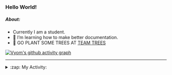 ### Hello World!

##### About:
- Currently I am a student.
- 🌱 I’m learning how to make better documentation.
- 🌱 GO PLANT SOME TREES AT [TEAM TREES](https://teamtrees.org/)

[![Vyom's github activity graph](https://activity-graph.herokuapp.com/graph?username=Vyvy-vi)](https://github.com/ashutosh00710/github-readme-activity-graph)

---
<details>
  <summary>:zap: My Activity:</summary>
  
<!--START_SECTION:waka-->
![Code Time](http://img.shields.io/badge/Code%20Time-984%20hrs%2016%20mins-blue)

**I'm a Night 🦉** 

```text
🌞 Morning    96 commits     ███░░░░░░░░░░░░░░░░░░░░░░   13.48% 
🌆 Daytime    174 commits    ██████░░░░░░░░░░░░░░░░░░░   24.44% 
🌃 Evening    234 commits    ████████░░░░░░░░░░░░░░░░░   32.87% 
🌙 Night      208 commits    ███████░░░░░░░░░░░░░░░░░░   29.21%

```
📅 **I'm Most Productive on Tuesday** 

```text
Monday       102 commits    ███░░░░░░░░░░░░░░░░░░░░░░   14.33% 
Tuesday      115 commits    ████░░░░░░░░░░░░░░░░░░░░░   16.15% 
Wednesday    88 commits     ███░░░░░░░░░░░░░░░░░░░░░░   12.36% 
Thursday     105 commits    ███░░░░░░░░░░░░░░░░░░░░░░   14.75% 
Friday       109 commits    ███░░░░░░░░░░░░░░░░░░░░░░   15.31% 
Saturday     78 commits     ██░░░░░░░░░░░░░░░░░░░░░░░   10.96% 
Sunday       115 commits    ████░░░░░░░░░░░░░░░░░░░░░   16.15%

```


📊 **This Week I Spent My Time On** 

```text
🔥 Editors: 
VS Code                  4 hrs 29 mins       █████████████████████████   100.0%

🐱‍💻 Projects: 
advent-of-code-2022      2 hrs 18 mins       ████████████░░░░░░░░░░░░░   51.32% 
python-generators        44 mins             ████░░░░░░░░░░░░░░░░░░░░░   16.59% 
discord-bot              42 mins             ████░░░░░░░░░░░░░░░░░░░░░   15.78% 
CSF                      38 mins             ███░░░░░░░░░░░░░░░░░░░░░░   14.45% 
file-utils               5 mins              ░░░░░░░░░░░░░░░░░░░░░░░░░   1.86%

```


 Last Updated on 06/12/2022 03:04:32 UTC
<!--END_SECTION:waka-->
</details>
